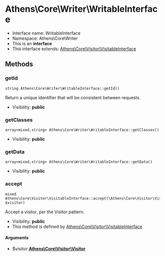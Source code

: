 Athens\Core\Writer\WritableInterface
===============






* Interface name: WritableInterface
* Namespace: Athens\Core\Writer
* This is an **interface**
* This interface extends: [Athens\Core\Visitor\VisitableInterface](Athens-Core-Visitor-VisitableInterface.md)





Methods
-------


### getId

    string Athens\Core\Writer\WritableInterface::getId()

Return a unique identifier that will be consistent between requests.



* Visibility: **public**




### getClasses

    array<mixed,string> Athens\Core\Writer\WritableInterface::getClasses()





* Visibility: **public**




### getData

    array<mixed,string> Athens\Core\Writer\WritableInterface::getData()





* Visibility: **public**




### accept

    mixed Athens\Core\Visitor\VisitableInterface::accept(\Athens\Core\Visitor\Visitor $visitor)

Accept a visitor, per the Visitor pattern.



* Visibility: **public**
* This method is defined by [Athens\Core\Visitor\VisitableInterface](Athens-Core-Visitor-VisitableInterface.md)


#### Arguments
* $visitor **[Athens\Core\Visitor\Visitor](Athens-Core-Visitor-Visitor.md)**


